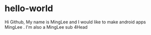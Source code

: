 # hello-world
Hi Github, My name is MingLee and I would like to make android apps MingLee . I'm also a MingLee sub 4Head
